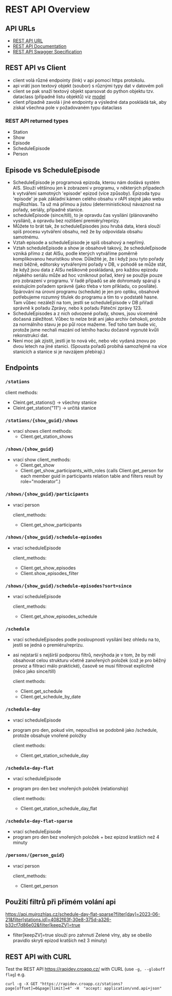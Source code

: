 # REST API Overview

## API URLs

- [REST API URL](https://api.mujrozhlas.cz)
- [REST API Documentation](https://rapidoc.croapp.cz/)
- [REST API Swagger Specification](https://rapidoc.croapp.cz/apifile/openapi.yaml)

## REST API vs Client

- client volá různé endpointy (link) v api pomocí https protokolu.
- api vrátí json textový objekt (soubor) s různými typy dat v datovém poli
- client se pak snaží textový objekt sparsovat do python objektu tzv. dataclass (případně listu objektů) viz [model](../../src/rapi/_model.py)
- client případně zavolá i jiné endpointy a výsledné data poskládá tak, aby získal všechna pole v požadovaném typu dataclass

### REST API returned types

- Station
- Show
- Episode
- ScheduleEpisode
- Person

## Episode vs ScheduleEpisode

- ScheduleEpisode je programová epizoda, kterou nám dodává systém AIS. Slouží většinou jen k zobrazení v programu, v některých případech k vytváření samotných 'episode' epizod (více způsoby). Epizoda typu 'episode' je pak základní kámen celého obsahu v rAPI stejně jako webu mujRozhlas. Ta už má přímou a jistou (deterministickou) návaznost na pořady, seriály, případně stanice.
- scheduleEpisode (since/till), to je opravdu čas vysílání (plánovaného vysílání), a opravdu bez rozlišení premiéry/reprízy.
- Můžete to brát tak, že scheduleEpisodes jsou hrubá data, která slouží spíš procesu vytváření obsahu, než že by odpovídala obsahu samotnému.
- Vztah episode a scheduleEpisode je spíš obsahový a nepřímý.
- Vztah scheduleEpisode a show je obsahově takový, že scheduleEpisode vzniká přímo z dat AISu, podle kterých vytváříme poměrně komplikovanou heuristikou show. Důležité je, že i když jsou tyto pořady mezi běžně, editorsky vytvářenými pořady v DB, v pohodě se může stát, že když jsou data z AISu nešikovně poskládaná, pro každou epizodu nějakého seriálu může ad hoc vzniknout pořad, který se použije pouze pro zobrazení v programu. V řadě případů se ale dohromady spárují s existujícím pořadem správně (jako třeba v tom příkladu, co posíláte). Spárování na úrovni programu (schedule) je jen pro optiku, obsahově potřebujeme rozumný titulek do programu a tím to v podstatě hasne. Tam vůbec nezáleží na tom, jestli se scheduleEpisode v DB přiřadí správně k pořadu Zprávy, nebo k pořadu Páteční zprávy 123.
- ScheduleEpisodes a z nich odvozené pořady, shows, jsou víceméně dočasná záležitost. Vůbec to nelze brát ani jako archiv čehokoli, protože za normálního stavu je po půl roce mažeme. Teď toho tam bude víc, protože jsme nechali mazání od letního hacku dočasně vypnuté kvůli rekonstrukci dat.
- Není moc jak zjistit, jestli je to nová věc, nebo věc vydaná znovu po dvou letech na jiné stanici. (Spousta pořadů probíhá samozřejmě na více stanicích a stanice si je navzájem přebírají.)

## Endpoints

### `/stations`

client methods:

- Cleint.get_stations() -> všechny stanice
- Cleint.get_station("11") -> určitá stanice

### `/stations/{show_guid}/shows`

- vrací shows
    client methods:
  - Client.get_station_shows

### `/shows/{show_guid}`

- vrací show
    client_methods:
  - Client.get_show
  - Client.get_show_participants_with_roles
        (calls Client.get_person for each member guid in participants relation table and filters result by role="moderator".)

### `/shows/{show_guid}/participants`

- vrací person

    client_methods:
  - Client.get_show_participants

### `/shows/{show_guid}/schedule-episodes`

- vrací scheduleEpisode

    client_methods:
  - Client.get_show_episodes
  - Client.show_episodes_filter

### `/shows/{show_guid}/schedule-episodes?sort=since`

- vrací scheduleEpisode

    client_methods:
  - Client.get_show_episodes_schedule

### `/schedule`

- vrací scheduleEpisodes podle posloupnosti vysílání bez ohledu na to, jestli se jedná o premiéru/reprízu.
- asi nejstarší s nejširší podporou filtrů, nevýhoda je v tom, že by měl obsahovat celou strukturu včetně zanořených položek (což je pro běžný provoz a filtraci málo praktické), časově se musí filtrovat explicitně (něco jako since/till)

    client methods:
  - Client.get_schedule
  - Client.get_schedule_by_date

### `/schedule-day`

- vrací scheduleEpisode
- program pro den, pokud vím, nepoužívá se podobně jako /schedule, protože obsahuje vnořené položky

    client methods:
  - Client.get_station_schedule_day

### `/schedule-day-flat`

- vrací scheduleEpisode
- program pro den bez vnořených položek (relationship)

    client methods:
  - Client.get_station_schedule_day_flat

### `/schedule-day-flat-sparse`

- vrací scheduleEpisode
- program pro den bez vnořených položek + bez epizod kratších než 4 minuty

### `/persons/{person_guid}`

- vrací person

    client_methods:
  - Client.get_person

## Použití filtrů při přímém volání api

<https://api.mujrozhlas.cz/schedule-day-flat-sparse?filter[day]=2023-06-21&filter[stations.id]=4082f63f-30e8-375d-a326-b32cf7d86e02&filter[keepZV]=true>

- filter[keepZV]=true slouží pro zahrnutí Zelené vlny, aby se obešlo pravidlo skrytí epizod kratších než 3 minuty)

## REST API with CURL

Test the REST API <https://rapidev.croapp.cz/> with CURL (use `-g, --globoff flag`) e.g.

```shell
curl -g -X GET "https://rapidev.croapp.cz/stations?page[offset]=0&page[limit]=4" -H  "accept: application/vnd.api+json"
```
